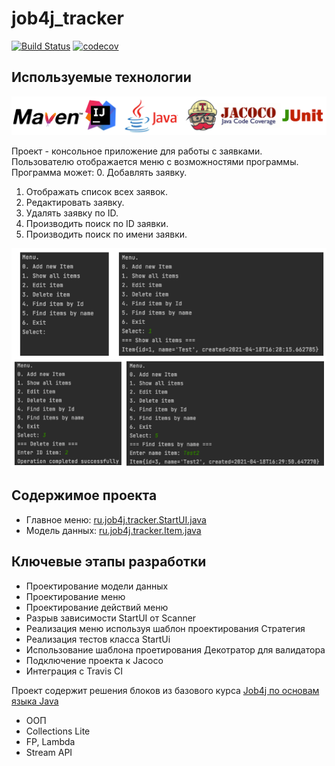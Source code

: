 # job4j_tracker

[![Build Status](https://travis-ci.com/kamikhaylov/job4j_tracker.svg?branch=master)](https://travis-ci.com/kamikhaylov/job4j_tracker)
[![codecov](https://codecov.io/gh/kamikhaylov/job4j_tracker/branch/dependabot/maven/junit-junit-4.13.1/graph/badge.svg?token=74H4P8X7FP)](https://codecov.io/gh/kamikhaylov/job4j_tracker)


## Используемые технологии
![img.png](pictures/technologies.png)

Проект - консольное приложение для работы с заявками. Пользователю отображается меню с возможностями программы.
Программа может:
0. Добавлять заявку.
1. Отображать список всех заявок.
2. Редактировать заявку.
3. Удалять заявку по ID.
4. Производить поиск по ID заявки.
5. Производить поиск по имени заявки.

![img_1.png](pictures/menu.png)

## Содержимое проекта
- Главное меню: <a href="https://github.com/kamikhaylov/job4j_tracker/blob/master/src/main/java/ru/job4j/tracker/StartUI.java">ru.job4j.tracker.StartUI.java</a>
- Модель данных: <a href="https://github.com/kamikhaylov/job4j_tracker/blob/master/src/main/java/ru/job4j/tracker/Item.java">ru.job4j.tracker.Item.java</a>

## Ключевые этапы разработки
- Проектирование модели данных
- Проектирование меню
- Проектирование действий меню
- Разрыв зависимости StartUI от Scanner
- Реализация меню используя шаблон проектирования Стратегия
- Реализация тестов класса StartUi
- Использование шаблона проетирования Декотратор для валидатора
- Подключение проекта к Jacoco
- Интеграция с Travis CI

Проект содержит решения блоков из базового курса <a href="https://github.com/kamikhaylov/job4j_elementary">Job4j по основам языка Java</a>
- ООП
- Collections Lite
- FP, Lambda
- Stream API